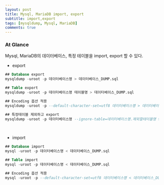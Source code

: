 ```yaml
---
layout: post
title: Mysql, MariaDB import, export
subtitle: import,export
tags: [mysqldump, Mysql, MariaDB]
comments: true
---
```


### At Glance
Mysql, MariaDB의 데이터베이스, 특정 테이블을 import, export 할 수 있다.

* export 
  
```sql
## Database export
mysqldump -uroot -p 데이터베이스명 > 데이터베이스_DUMP.sql

## Table export
mysqldump -uroot -p 데이터베이스명 테이블명 > 데이터베이스_DUMP.sql

## Encoding 옵션 적용
mysqldump -uroot -p --default-character-set=utf8 데이터베이스명 > 데이터베이스_DUMP.sql

## 특정테이블 제외하고 export
mysqldump -uroot -p 데이터베이스명 --ignore-table=데이터베이스명.제외할테이블명 > dump.sql
```

<br>


* import
  
```sql
## Database import
mysql -uroot -p 데이터베이스명 < 데이터베이스_DUMP.sql

## Table import
mysql -uroot -p 데이터베이스명 < 데이터베이스_DUMP.sql

## Encoding 옵션 적용
mysql -uroot -p --default-character-set=utf8 데이터베이스명 < 데이터베이스_DUMP.sql
```

<br>
